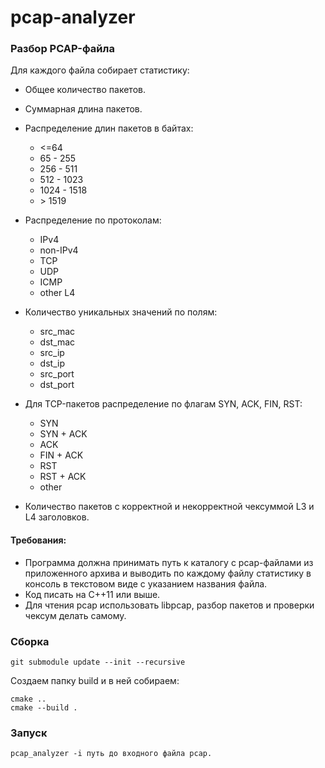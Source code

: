 # pcap-analyzer

### Разбор PCAP-файла

Для каждого файла собирает статистику:

* Общее количество пакетов.
* Суммарная длина пакетов.
* Распределение длин пакетов в байтах:
  + <=64
  + 65 - 255
  + 256 - 511
  + 512 - 1023
  + 1024 - 1518
  + \> 1519

* Распределение по протоколам:

  + IPv4
  + non-IPv4
  + TCP
  + UDP
  + ICMP
  + other L4

* Количество уникальных значений по полям:

  + src_mac
  + dst_mac
  + src_ip
  + dst_ip
  + src_port
  + dst_port

* Для TCP-пакетов pаспределение по флагам SYN, ACK, FIN, RST:

  + SYN
  + SYN + ACK
  + ACK
  + FIN + ACK
  + RST
  + RST + ACK
  + other

* Количество пакетов с корректной и некорректной чексуммой L3 и L4 заголовков.

#### Требования:

* Программа должна принимать путь к каталогу с pcap-файлами из приложенного архива
  и выводить по каждому файлу статистику в консоль в текстовом виде с указанием
  названия файла.
* Код писать на C++11 или выше.
* Для чтения pcap использовать libpcap, разбор пакетов и проверки чексум делать самому.

### Сборка
```
git submodule update --init --recursive

```
Создаем папку build и в ней собираем:
```
cmake ..
cmake --build .
```

### Запуск
 ```
 pcap_analyzer -i путь до входного файла pcap.
 ```